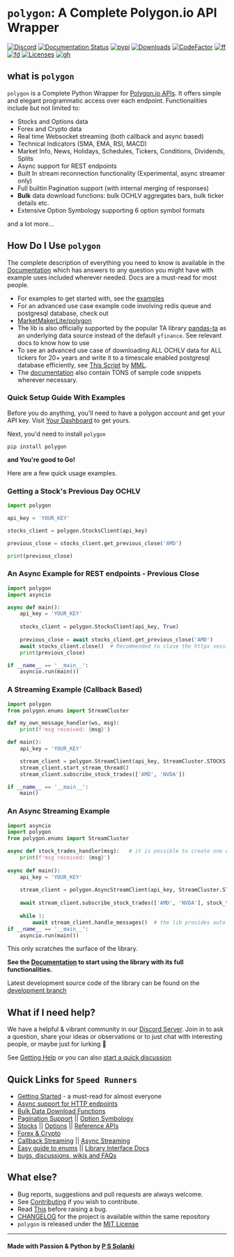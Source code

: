 # `polygon`: A Complete Polygon.io API Wrapper

[![Discord](https://img.shields.io/discord/903351697995337820)](https://discord.gg/jPkARduU6N) [![Documentation Status](https://readthedocs.org/projects/polygon/badge/?version=latest)](https://polygon.readthedocs.io/en/latest/Getting-Started.html) [![pypi](https://img.shields.io/pypi/v/polygon?label=latest%20version)](https://pypi.org/project/polygon/) [![Downloads](https://static.pepy.tech/personalized-badge/polygon?period=total&units=international_system&left_color=grey&right_color=orange&left_text=Downloads)](https://pepy.tech/project/polygon) [![CodeFactor](https://www.codefactor.io/repository/github/pssolanki111/polygon/badge/main)](https://www.codefactor.io/repository/github/pssolanki111/polygon/overview/main) [![ff](https://img.shields.io/github/issues-raw/pssolanki111/polygon)](https://github.com/pssolanki111/polygon/issues) [![fd](https://img.shields.io/github/contributors/pssolanki111/polygon)](https://github.com/pssolanki111/polygon/graphs/contributors) [![Licenses](https://img.shields.io/pypi/l/polygon)](https://github.com/pssolanki111/polygon/blob/main/LICENSE) [![gh](https://img.shields.io/github/followers/pssolanki111?label=Github%20Follows)](https://github.com/pssolanki111)                                                          

## what is `polygon`
`polygon` is a Complete Python Wrapper for [Polygon.io APIs](https://polygon.io/). It offers 
simple and elegant programmatic access over each endpoint. Functionalities include but not limited to:

- Stocks and Options data
- Forex and Crypto data
- Real time Websocket streaming (both callback and async based)
- Technical Indicators (SMA, EMA, RSI, MACD)
- Market Info, News, Holidays, Schedules, Tickers, Conditions, Dividends, Splits
- Async support for REST endpoints
- Built In stream reconnection functionality (Experimental, async streamer only)
- Full builtin Pagination support (with internal merging of responses)
- **Bulk** data download functions: bulk OCHLV aggregates bars, bulk ticker details etc.
- Extensive Option Symbology supporting 6 option symbol formats 

and a lot more...

## How Do I Use `polygon`

The complete description of everything you need to know is available in the [Documentation](https://polygon.readthedocs.io/en/latest/Getting-Started.html) which has answers to 
any question you might have with example uses included wherever needed. Docs are a must-read for most people.

- For examples to get started with, see the [examples](https://github.com/pssolanki111/polygon/tree/main/EXAMPLES)
- For an advanced use case example code involving redis queue and postgresql database, check out 
- [MarketMakerLite/polygon](https://github.com/MarketMakerLite/polygon) 
- The lib is also officially supported by the popular TA library [pandas-ta](https://github.com/twopirllc/pandas-ta) 
  as an underlying data source instead of the default `yfinance`. See relevant docs to know how to use
- To see an advanced use case of downloading ALL OCHLV data for ALL tickers for 20+ years and write it to a 
  timescale enabled postgresql database efficiently, see [This Script](https://github.com/MarketMakerLite/polygon/blob/main/historical_data/advanced.py) by [MML](https://github.com/MarketMakerLite).
- The [documentation](https://polygon.readthedocs.io/en/latest/Getting-Started.html) also contain TONS of sample 
  code snippets wherever necessary.

### Quick Setup Guide With Examples

Before you do anything, you'll need to have a polygon account and get your API key. 
Visit [Your Dashboard](https://polygon.io/dashboard/api-keys) to get yours.

Next, you'd need to install `polygon`

```shell
pip install polygon
```

**and You're good to Go!** 

Here are a few quick usage examples.

### Getting a Stock's Previous Day OCHLV

```python
import polygon

api_key = 'YOUR_KEY'

stocks_client = polygon.StocksClient(api_key)

previous_close = stocks_client.get_previous_close('AMD')

print(previous_close)
```

### An Async Example for REST endpoints - Previous Close

```python
import polygon
import asyncio

async def main():
    api_key = 'YOUR_KEY'
    
    stocks_client = polygon.StocksClient(api_key, True)
    
    previous_close = await stocks_client.get_previous_close('AMD')
    await stocks_client.close()  # Recommended to close the httpx session when it's not needed. 
    print(previous_close)

if __name__ == '__main__':
    asyncio.run(main())
```

### A Streaming Example (Callback Based)

```python
import polygon
from polygon.enums import StreamCluster

def my_own_message_handler(ws, msg):
    print(f'msg received: {msg}')

def main():
    api_key = 'YOUR_KEY'

    stream_client = polygon.StreamClient(api_key, StreamCluster.STOCKS, on_message=my_own_message_handler)
    stream_client.start_stream_thread()
    stream_client.subscribe_stock_trades(['AMD', 'NVDA'])

if __name__ == '__main__':
    main()
```
### An Async Streaming Example

```python
import asyncio
import polygon
from polygon.enums import StreamCluster

async def stock_trades_handler(msg):   # it is possible to create one common message handler for different services.
    print(f'msg received: {msg}')
    
async def main():
    api_key = 'YOUR_KEY'
    
    stream_client = polygon.AsyncStreamClient(api_key, StreamCluster.STOCKS)
    
    await stream_client.subscribe_stock_trades(['AMD', 'NVDA'], stock_trades_handler)
    
    while 1:
        await stream_client.handle_messages()  # the lib provides auto reconnect functionality. See docs for info
if __name__ == '__main__':
    asyncio.run(main())

```
This only scratches the surface of the library.

**See the [Documentation](https://polygon.readthedocs.io/) to start using the library with its full functionalities.**

Latest development source code of the library can be found on the 
[development branch](https://github.com/pssolanki111/polygon/tree/dev)

## What if I need help?

We have a helpful & vibrant community in our [Discord Server](https://discord.gg/jPkARduU6N). Join in to ask a 
question, share your ideas or observations or to just chat with interesting people, or maybe just for lurking :eyes:

See [Getting Help](https://polygon.readthedocs.io/en/latest/getting_help.html) or you can also [start a quick discussion](https://github.com/pssolanki111/polygon/discussions)

## Quick Links for `Speed Runners`

- [Getting Started](https://polygon.readthedocs.io/en/latest/Getting-Started.html) - a must-read for almost everyone
- [Async support for HTTP endpoints](https://polygon.readthedocs.io/en/latest/Getting-Started.html#async-support-for-rest-endpoints)
- [Bulk Data Download Functions](https://polygon.readthedocs.io/en/latest/bulk_data_download_functions.html)
- [Pagination Support](https://polygon.readthedocs.io/en/latest/Getting-Started.html#pagination-support) || [Option Symbology](https://polygon.readthedocs.io/en/latest/Options.html#working-with-option-symbols)
- [Stocks](https://polygon.readthedocs.io/en/latest/Stocks.html) || [Options](https://polygon.readthedocs.io/en/latest/Options.html) || [Reference APIs](https://polygon.readthedocs.io/en/latest/References.html)
- [Forex & Crypto](https://polygon.readthedocs.io/en/latest/Forex_Crypto.html)
- [Callback Streaming](https://polygon.readthedocs.io/en/latest/Callback-Streaming.html) || [Async Streaming](https://polygon.readthedocs.io/en/latest/Async-Streaming.html)
- [Easy guide to enums](https://polygon.readthedocs.io/en/latest/using_enums.html) || [Library Interface Docs](https://polygon.readthedocs.io/en/latest/Library-Interface-Documentation.html)
- [bugs, discussions, wikis and FAQs](https://polygon.readthedocs.io/en/latest/bugs_discussions_wikis_faqs.html)

## What else?

- Bug reports, suggestions and pull requests are always welcome.
- See [Contributing](https://polygon.readthedocs.io/en/latest/contrib_and_license.html) if you wish to contribute.
- Read [This](https://polygon.readthedocs.io/en/latest/bugs_discussions_wikis_faqs.html) before raising a bug.
- [CHANGELOG](https://github.com/pssolanki111/polygon/blob/main/CHANGELOG.md) for the project is available within the same repository
- `polygon` is released under the [MIT License](https://github.com/pssolanki111/polygon/blob/main/LICENSE)

---
#### Made with Passion & Python by [P S Solanki](https://github.com/pssolanki111)
